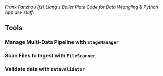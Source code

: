 
*Frank Fanzhou (fz) Liang's Boiler Plate Code for Data Wrangling & Python App dev stuff;*


## Tools

### Manage Multi-Data Pipeline with `StageManager`


### Scan Files to Ingest with `FileScanner`


### Validate data with `DataValidator`
